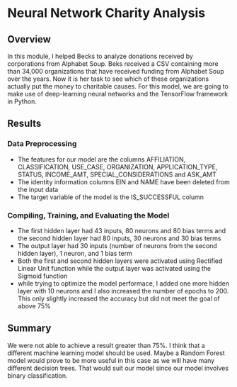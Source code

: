 # Neural Network Charity Analysis

## Overview

In this module, I helped Becks to analyze donations received by corporations from Alphabet Soup. Beks received a CSV containing more than 34,000 organizations that have received funding from Alphabet Soup over the years. Now it is her task to see which of these organizations actually put the money to charitable causes. For this model, we are going to make use of deep-learning neural networks and the TensorFlow framework in Python.

## Results

### Data Preprocessing

- The features for our model are the columns AFFILIATION, CLASSIFICATION, USE_CASE, ORGANIZATION, APPLICATION_TYPE, STATUS, INCOME_AMT, SPECIAL_CONSIDERATIONS and ASK_AMT
- The identity information columns EIN and NAME have been deleted from the input data
- The target variable of the model is the IS_SUCCESSFUL column 

### Compiling, Training, and Evaluating the Model

- The first hidden layer had 43 inputs, 80 neurons and 80 bias terms and the second hidden layer had 80 inputs, 30 neurons and 30 bias terms
- The output layer had 30 inputs (number of neurons from the second hidden layer), 1 neuron, and 1 bias term
- Both the first and second hidden layers were activated using Rectified Linear Unit function while the output layer was activated using the Sigmoid function
- while trying to optimize the model performace, I added one more hidden layer with 10 neurons and I also increased the number of epochs to 200. This only slightly increased the accuracy but did not meet the goal of above 75%

## Summary

We were not able to achieve a result greater than 75%. I think that a different machine learning model should be used. Maybe a Random Forest model would prove to be more useful in this case as we will have many different decision trees. That would suit our model since our model involves binary classification. 
